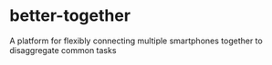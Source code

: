 # better-together
A platform for flexibly connecting multiple smartphones together to disaggregate common tasks
